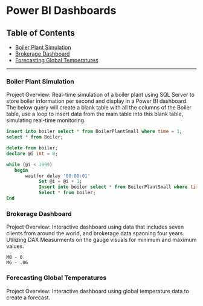 # Power BI Dashboards

## Table of Contents 

- [Boiler Plant Simulation](#boiler-plant-simulation)
- [Brokerage Dashboard](#brokerage-dashboard)
- [Forecasting Global Temperatures](#forecasting-global-temperatures)
---
### Boiler Plant Simulation 

Project Overview:  Real-time simulation of a boiler plant using SQL Server to store boiler information per second and display in a Power BI dashboard.
The below query will create a blank table with all the columns of the Boiler table, use a loop to insert data from the main table into this blank table, simulating real-time monitoring.

```sql
insert into boiler select * from BoilerPlantSmall where time = 1; 
select * from Boiler; 

delete from boiler; 
declare @i int = 0;

while (@i < 1999)
   begin 
       waitfor delay '00:00:01'
            Set @i = @i + 1; 
            Insert into boiler select * from BoilerPlantSmall where time = @1; 
            Select * from boiler; 
End 
```

### Brokerage Dashboard

Project Overview: Interactive dashboard using data that includes seven clients from around the world, and brokerage data spanning four years.
Utilizing DAX Measurments on the gauge visuals for minimum and maximum values. 

```dax
M0 - 0
M6 - .06
```

### Forecasting Global Temperatures 

Project Overview: Interactive dashboard using global temperature data to create a forecast.
